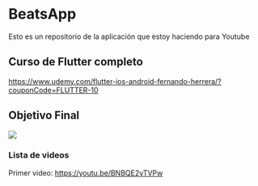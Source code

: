 # BeatsApp

Esto es un repositorio de la aplicación que estoy haciendo para Youtube

## Curso de Flutter completo

https://www.udemy.com/flutter-ios-android-fernando-herrera/?couponCode=FLUTTER-10

## Objetivo Final

![](https://github.com/Klerith/flutter-beatsApp/blob/master/small.jpg?raw=true)


### Lista de videos

Primer video:
https://youtu.be/BNBQE2yTVPw

